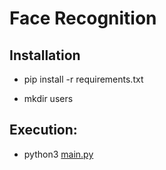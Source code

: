 # Face Recognition

## Installation

* pip install -r requirements.txt

* mkdir users

## Execution:

* python3 [main.py](./main.py)
